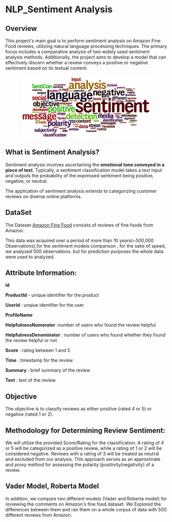 # NLP_Sentiment Analysis

## Overview

This project's main goal is to perform sentiment analysis on Amazon Fine Food reviews, utilizing natural language processing techniques. The primary focus includes a comparative analysis of two widely used sentiment analysis methods. Additionally, the project aims to develop a model that can effectively discern whether a review conveys a positive or negative sentiment based on its textual content.


<p align="center">
    <img width="400" src="sentiment_analysis.webp" alt="Material Bread logo">
</p>

## What is Sentiment Analysis?
Sentiment analysis involves ascertaining the **emotional tone conveyed in a piece of text**. Typically, a sentiment classification model takes a text input and outputs the probability of the expressed sentiment being positive, negative, or neutral.

The application of sentiment analysis extends to categorizing customer reviews on diverse online platforms.


## DataSet
The Dataset  [Amazon Fine Food](https://www.kaggle.com/snap/amazon-fine-food-reviews) consists of reviews of fine foods from Amazon. 

This data was acquired over a period of more than 10 years(~500,000 Observations),for the sentiment models comparison , for the sake of speed, we analyzed 500 observations. but for prediction purposes  the whole data were used to analyzed.

## Attribute Information:

**Id**


**ProductId** - unique identifier for the product


**UserId** : unqiue identifier for the user


**ProfileName**


**HelpfulnessNumerator** :number of users who found the review helpful


**HelpfulnessDenominator** : number of users who found whether they found the review helpful or not


**Score** : rating between 1 and 5


**Time** : timestamp for the review


**Summary** : brief summary of the review


**Text** : text of the review

## Objective

The objective is to classify reviews as either positive (rated 4 or 5) or negative (rated 1 or 2).

## Methodology for Determining Review Sentiment:

We will utilize the provided Score/Rating for the classification. A rating of 4 or 5 will be categorized as a positive review, while a rating of 1 or 2 will be considered negative. Reviews with a rating of 3 will be treated as neutral and excluded from our analysis. This approach serves as an approximate and proxy method for assessing the polarity (positivity/negativity) of a review.


## Vader Model, Roberta Model
In addition, we compare two different models (Vader and Roberta model) for reviewing the comments on Amazon's fine food dataset.
We Explored the differences between them and ran them on a whole corpus of data with 500 different reviews from Amazon.




